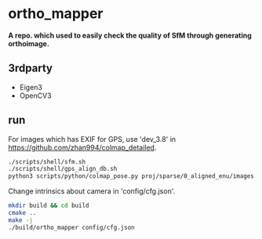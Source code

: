 # ortho_mapper

**A repo. which used to easily check the quality of SfM through generating orthoimage.**

## 3rdparty
- Eigen3
- OpenCV3

## run

For images which has EXIF for GPS, use 'dev_3.8' in https://github.com/zhan994/colmap_detailed.

```bash
./scripts/shell/sfm.sh
./scripts/shell/gps_align_db.sh
python3 scripts/python/colmap_pose.py proj/sparse/0_aligned_enu/images.txt proj/sparse/0_aligned_enu/images_Twc.txt
```

Change intrinsics about camera in 'config/cfg.json'.

```bash
mkdir build && cd build
cmake ..
make -j
./build/ortho_mapper config/cfg.json
```

